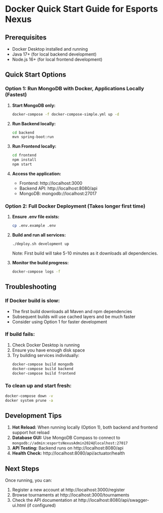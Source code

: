 # Docker Quick Start Guide for Esports Nexus

## Prerequisites
- Docker Desktop installed and running
- Java 17+ (for local backend development)
- Node.js 16+ (for local frontend development)

## Quick Start Options

### Option 1: Run MongoDB with Docker, Applications Locally (Fastest)

1. **Start MongoDB only:**
   ```bash
   docker-compose -f docker-compose-simple.yml up -d
   ```

2. **Run Backend locally:**
   ```bash
   cd backend
   mvn spring-boot:run
   ```

3. **Run Frontend locally:**
   ```bash
   cd frontend
   npm install
   npm start
   ```

4. **Access the application:**
   - Frontend: http://localhost:3000
   - Backend API: http://localhost:8080/api
   - MongoDB: mongodb://localhost:27017

### Option 2: Full Docker Deployment (Takes longer first time)

1. **Ensure .env file exists:**
   ```bash
   cp .env.example .env
   ```

2. **Build and run all services:**
   ```bash
   ./deploy.sh development up
   ```

   Note: First build will take 5-10 minutes as it downloads all dependencies.

3. **Monitor the build progress:**
   ```bash
   docker-compose logs -f
   ```

## Troubleshooting

### If Docker build is slow:
- The first build downloads all Maven and npm dependencies
- Subsequent builds will use cached layers and be much faster
- Consider using Option 1 for faster development

### If build fails:
1. Check Docker Desktop is running
2. Ensure you have enough disk space
3. Try building services individually:
   ```bash
   docker-compose build mongodb
   docker-compose build backend
   docker-compose build frontend
   ```

### To clean up and start fresh:
```bash
docker-compose down -v
docker system prune -a
```

## Development Tips

1. **Hot Reload:** When running locally (Option 1), both backend and frontend support hot reload
2. **Database GUI:** Use MongoDB Compass to connect to `mongodb://admin:esportsNexusAdmin2024@localhost:27017`
3. **API Testing:** Backend runs on http://localhost:8080/api
4. **Health Check:** http://localhost:8080/api/actuator/health

## Next Steps

Once running, you can:
1. Register a new account at http://localhost:3000/register
2. Browse tournaments at http://localhost:3000/tournaments
3. Check the API documentation at http://localhost:8080/api/swagger-ui.html (if configured)